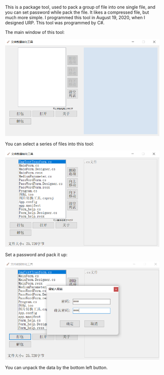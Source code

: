 This is a package tool, used to pack a group of file into one single file, and you can set password while pack the file. It likes a compressed file, but much more simple. I programmed this tool in August 19, 2020, when I designed URP. This tool was programmed by C#.

The main window of this tool:

<div align="center">
  <img src="https://github.com/Jingxiang-Zhang/package_tool_Csharp/blob/main/img/main.png">
</div>

You can select a series of files into this tool:

<div align="center">
  <img src="https://github.com/Jingxiang-Zhang/package_tool_Csharp/blob/main/img/drop_data.png">
</div>

Set a password and pack it up:

<div align="center">
  <img src="https://github.com/Jingxiang-Zhang/package_tool_Csharp/blob/main/img/pack.png">
</div>

You can unpack the data by the bottom left button.

